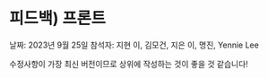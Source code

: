 # 피드백) 프론트

날짜: 2023년 9월 25일
참석자: 지현 이, 김모건, 지은 이, 명진, Yennie Lee

수정사항이 가장 최신 버전이므로 상위에 작성하는 것이 좋을 것 같습니다!
